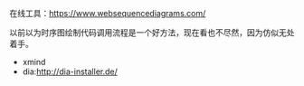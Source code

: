 在线工具：https://www.websequencediagrams.com/

以前以为时序图绘制代码调用流程是一个好方法，现在看也不尽然，因为仿似无处着手。

- xmind
- dia:http://dia-installer.de/
